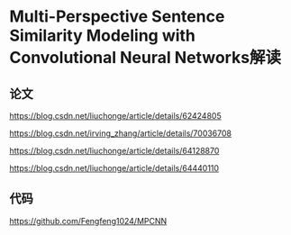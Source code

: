 Multi-Perspective Sentence Similarity Modeling with Convolutional Neural Networks解读
=====================================================================================


## 论文
https://blog.csdn.net/liuchonge/article/details/62424805

https://blog.csdn.net/irving_zhang/article/details/70036708

https://blog.csdn.net/liuchonge/article/details/64128870

https://blog.csdn.net/liuchonge/article/details/64440110


## 代码

https://github.com/Fengfeng1024/MPCNN
